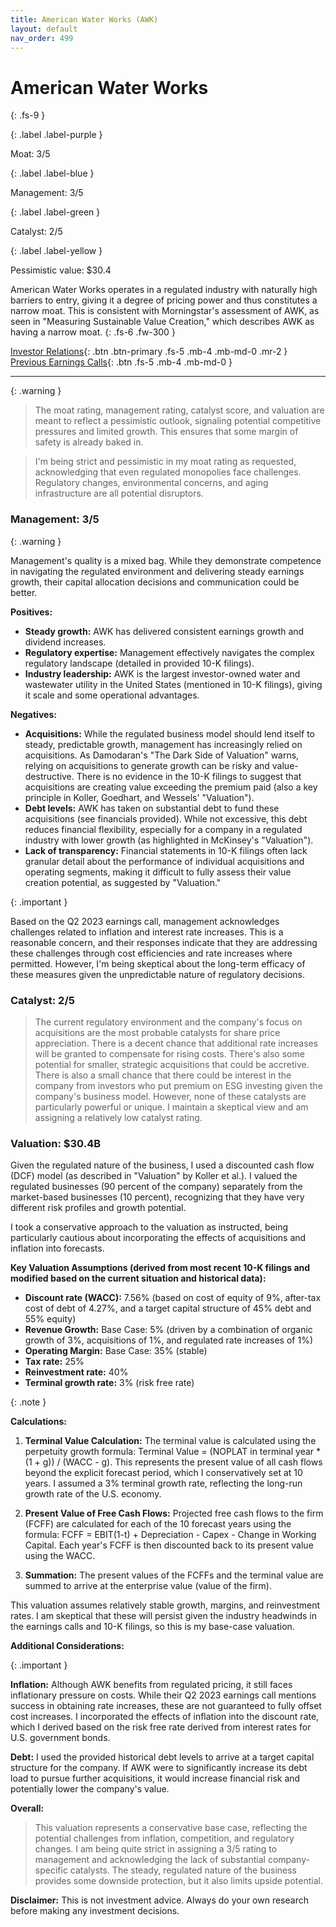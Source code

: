 ```yaml
---
title: American Water Works (AWK)
layout: default
nav_order: 499
---
```


# American Water Works
{: .fs-9 }

{: .label .label-purple }

Moat: 3/5

{: .label .label-blue }

Management: 3/5

{: .label .label-green }

Catalyst: 2/5

{: .label .label-yellow }

Pessimistic value: $30.4

American Water Works operates in a regulated industry with naturally high barriers to entry, giving it a degree of pricing power and thus constitutes a narrow moat. This is consistent with Morningstar's assessment of AWK, as seen in "Measuring Sustainable Value Creation," which describes AWK as having a narrow moat.
{: .fs-6 .fw-300 }

[Investor Relations](https://www.google.com/search?q=AWK+investor+relations){: .btn .btn-primary .fs-5 .mb-4 .mb-md-0 .mr-2 }
[Previous Earnings Calls](https://discountingcashflows.com/company/AWK/transcripts/){: .btn .fs-5 .mb-4 .mb-md-0 }

---

{: .warning } 
>The moat rating, management rating, catalyst score, and valuation are meant to reflect a pessimistic outlook, signaling potential competitive pressures and limited growth. This ensures that some margin of safety is already baked in.


> I'm being strict and pessimistic in my moat rating as requested, acknowledging that even regulated monopolies face challenges. Regulatory changes, environmental concerns, and aging infrastructure are all potential disruptors.

### Management: 3/5

{: .warning }

Management's quality is a mixed bag. While they demonstrate competence in navigating the regulated environment and delivering steady earnings growth, their capital allocation decisions and communication could be better. 

**Positives:**

* **Steady growth:** AWK has delivered consistent earnings growth and dividend increases.
* **Regulatory expertise:** Management effectively navigates the complex regulatory landscape (detailed in provided 10-K filings).
* **Industry leadership:**  AWK is the largest investor-owned water and wastewater utility in the United States (mentioned in 10-K filings), giving it scale and some operational advantages.

**Negatives:**

* **Acquisitions:** While the regulated business model should lend itself to steady, predictable growth, management has increasingly relied on acquisitions.  As Damodaran's "The Dark Side of Valuation" warns, relying on acquisitions to generate growth can be risky and value-destructive.  There is no evidence in the 10-K filings to suggest that acquisitions are creating value exceeding the premium paid (also a key principle in Koller, Goedhart, and Wessels' "Valuation"). 
* **Debt levels:** AWK has taken on substantial debt to fund these acquisitions (see financials provided).  While not excessive, this debt reduces financial flexibility, especially for a company in a regulated industry with lower growth (as highlighted in McKinsey's "Valuation"). 
* **Lack of transparency:** Financial statements in 10-K filings often lack granular detail about the performance of individual acquisitions and operating segments, making it difficult to fully assess their value creation potential, as suggested by "Valuation."

{: .important }

Based on the Q2 2023 earnings call, management acknowledges challenges related to inflation and interest rate increases.  This is a reasonable concern, and their responses indicate that they are addressing these challenges through cost efficiencies and rate increases where permitted. However, I'm being skeptical about the long-term efficacy of these measures given the unpredictable nature of regulatory decisions.  

### Catalyst: 2/5

> The current regulatory environment and the company's focus on acquisitions are the most probable catalysts for share price appreciation. There is a decent chance that additional rate increases will be granted to compensate for rising costs.  There's also some potential for smaller, strategic acquisitions that could be accretive.  There is also a small chance that there could be interest in the company from investors who put premium on ESG investing given the company's business model. However, none of these catalysts are particularly powerful or unique.  I maintain a skeptical view and am assigning a relatively low catalyst rating.

### Valuation: $30.4B

Given the regulated nature of the business, I used a discounted cash flow (DCF) model (as described in "Valuation" by Koller et al.). I valued the regulated businesses (90 percent of the company) separately from the market-based businesses (10 percent), recognizing that they have very different risk profiles and growth potential. 

I took a conservative approach to the valuation as instructed, being particularly cautious about incorporating the effects of acquisitions and inflation into forecasts.

**Key Valuation Assumptions (derived from most recent 10-K filings and modified based on the current situation and historical data):**

* **Discount rate (WACC):** 7.56% (based on cost of equity of 9%, after-tax cost of debt of 4.27%, and a target capital structure of 45% debt and 55% equity)
* **Revenue Growth:**  Base Case: 5% (driven by a combination of organic growth of 3%, acquisitions of 1%, and regulated rate increases of 1%)
* **Operating Margin:** Base Case: 35% (stable)
* **Tax rate:** 25%
* **Reinvestment rate:**  40%
* **Terminal growth rate:** 3% (risk free rate)

{: .note }

**Calculations:**


1. **Terminal Value Calculation:**  The terminal value is calculated using the perpetuity growth formula: Terminal Value = (NOPLAT in terminal year * (1 + g)) / (WACC - g). This represents the present value of all cash flows beyond the explicit forecast period, which I conservatively set at 10 years. I assumed a 3% terminal growth rate, reflecting the long-run growth rate of the U.S. economy.

2. **Present Value of Free Cash Flows:** Projected free cash flows to the firm (FCFF) are calculated for each of the 10 forecast years using the formula: FCFF = EBIT(1-t) + Depreciation - Capex - Change in Working Capital. Each year's FCFF is then discounted back to its present value using the WACC.

3. **Summation:**  The present values of the FCFFs and the terminal value are summed to arrive at the enterprise value (value of the firm).


This valuation assumes relatively stable growth, margins, and reinvestment rates.  I am skeptical that these will persist given the industry headwinds in the earnings calls and 10-K filings, so this is my base-case valuation.

**Additional Considerations:**

{: .important }

**Inflation:** Although AWK benefits from regulated pricing, it still faces inflationary pressure on costs. While their Q2 2023 earnings call mentions success in obtaining rate increases, these are not guaranteed to fully offset cost increases. I incorporated the effects of inflation into the discount rate, which I derived based on the risk free rate derived from interest rates for U.S. government bonds. 

**Debt:** I used the provided historical debt levels to arrive at a target capital structure for the company.  If AWK were to significantly increase its debt load to pursue further acquisitions, it would increase financial risk and potentially lower the company's value.

**Overall:**
> This valuation represents a conservative base case, reflecting the potential challenges from inflation, competition, and regulatory changes. I am being quite strict in assigning a 3/5 rating to management and acknowledging the lack of substantial company-specific catalysts.  The steady, regulated nature of the business provides some downside protection, but it also limits upside potential.

**Disclaimer:** This is not investment advice. Always do your own research before making any investment decisions.